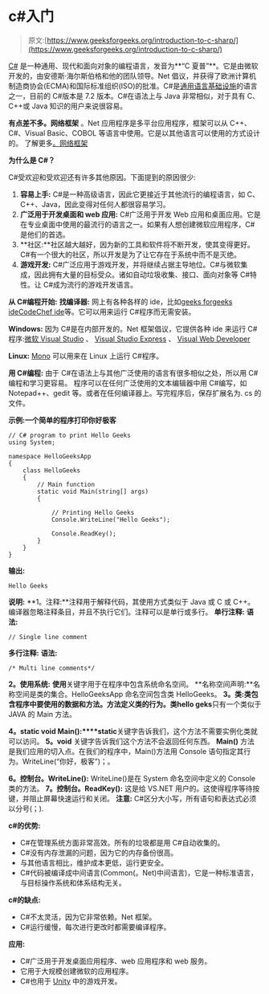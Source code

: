 # c#入门

> 原文:[https://www.geeksforgeeks.org/introduction-to-c-sharp/](https://www.geeksforgeeks.org/introduction-to-c-sharp/)

[C#](https://www.geeksforgeeks.org/csharp-programming-language/) 是一种通用、现代和面向对象的编程语言，发音为**“C 夏普”**。它是由微软开发的，由安德斯·海尔斯伯格和他的团队领导。Net 倡议，并获得了欧洲计算机制造商协会(ECMA)和国际标准组织(ISO)的批准。C#是[通用语言基础设施](https://en.wikipedia.org/wiki/Common_Language_Infrastructure)的语言之一，目前的 C#版本是 7.2 版本。C#在语法上与 Java 非常相似，对于具有 C、C++或 Java 知识的用户来说很容易。

**有点差不多。网络框架**
。Net 应用程序是多平台应用程序，框架可以从 C++、C#、Visual Basic、COBOL 等语言中使用。它是以其他语言可以使用的方式设计的。
了解更多[。网络框架](https://en.wikipedia.org/wiki/.NET_Framework)

**为什么是 C#？**

C#受欢迎和受欢迎还有许多其他原因。下面提到的原因很少:

1.  **容易上手:** C#是一种高级语言，因此它更接近于其他流行的编程语言，如 C、C++、Java，因此变得对任何人都很容易学习。
2.  **广泛用于开发桌面和 web 应用:** C#广泛用于开发 Web 应用和桌面应用。它是在专业桌面中使用的最流行的语言之一。如果有人想创建微软应用程序，C#是他们的首选。
3.  **社区:**社区越大越好，因为新的工具和软件将不断开发，使其变得更好。C#有一个很大的社区，所以开发是为了让它存在于系统中而不是灭绝。
4.  **游戏开发:** C#广泛应用于游戏开发，并将继续占据主导地位。C#与微软集成，因此拥有大量的目标受众。诸如自动垃圾收集、接口、面向对象等 C#特性。让 C#成为流行的游戏开发语言。

**从 C#编程开始:**
**找编译器:**
网上有各种各样的 ide，比如[geeks forgeeks ide](https://ide.geeksforgeeks.org/)[CodeChef ide](https://www.codechef.com/ide)等。它可以用来运行 C#程序而无需安装。

**Windows:** 因为 C#是在内部开发的。Net 框架倡议，它提供各种 ide 来运行 C#程序:[微软 Visual Studio](https://www.visualstudio.com/) 、 [Visual Studio Express](https://www.visualstudio.com/vs/express/) 、 [Visual Web Developer](https://msdn.microsoft.com/en-us/library/ee410104(v=vs.100).aspx)

**Linux:** [Mono](http://www.mono-project.com/) 可以用来在 Linux 上运行 C#程序。

**用 C#编程:**
由于 C#在语法上与其他广泛使用的语言有很多相似之处，所以用 C#编程和学习更容易。
程序可以在任何广泛使用的文本编辑器中用 C#编写，如 Notepad++、gedit 等。或者在任何编译器上。写完程序后，保存扩展名为. cs 的文件。

**示例:**一个简单的程序打印**你好极客**

```
// C# program to print Hello Geeks
using System;

namespace HelloGeeksApp
{   
    class HelloGeeks
    {   
        // Main function
        static void Main(string[] args)
        {

            // Printing Hello Geeks
            Console.WriteLine("Hello Geeks");

            Console.ReadKey();
        }
    }
}
```

**输出:**

```
Hello Geeks
```

**说明:**
**1。注释:**注释用于解释代码，其使用方式类似于 Java 或 C 或 C++。编译器忽略注释条目，并且不执行它们。注释可以是单行或多行。
**单行注释:**
**语法:**

```
// Single line comment
```

**多行注释:**
**语法:**

```
/* Multi line comments*/
```

**2。使用系统:** **使用**关键字用于在程序中包含系统命名空间。
**名称空间声明:**名称空间是类的集合。HelloGeeksApp 命名空间包含类 HelloGeeks。
**3。类:**类包含程序中要使用的数据和方法。方法定义类的行为。类**hello geks**只有一个类似于 JAVA 的 Main 方法。

**4。static void Main():****static**关键字告诉我们，这个方法不需要实例化类就可以访问。 **5。void** 关键字告诉我们这个方法不会返回任何东西。 **Main()** 方法是我们应用的切入点。在我们的程序中，Main()方法用 Console 语句指定其行为。WriteLine(“你好，极客”)；。

**6。控制台。WriteLine():** WriteLine()是在 System 命名空间中定义的 Console 类的方法。
**7。控制台。ReadKey():** 这是给 VS.NET 用户的。这使得程序等待按键，并阻止屏幕快速运行和关闭。
**注意:** C#区分大小写，所有语句和表达式必须以分号(；).

**c#的优势:**

*   C#在管理系统方面非常高效。所有的垃圾都是用 C#自动收集的。
*   C#没有内存泄漏的问题，因为它的内存备份很高。
*   与其他语言相比，维护成本更低，运行更安全。
*   C#代码被编译成中间语言(Common(。Net)中间语言)，它是一种标准语言，与目标操作系统和体系结构无关。

**c#的缺点:**

*   C#不太灵活，因为它非常依赖。Net 框架。
*   C#运行缓慢，每次进行更改时都需要编译程序。

**应用:**

*   C#广泛用于开发桌面应用程序、web 应用程序和 web 服务。
*   它用于大规模创建微软的应用程序。
*   C#也用于 [Unity](https://en.wikipedia.org/wiki/Unity_(game_engine)) 中的游戏开发。